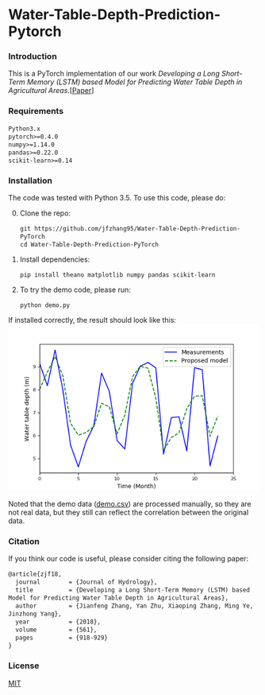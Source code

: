 # Water-Table-Depth-Prediction-Pytorch

### Introduction
This is a PyTorch implementation of our work *Developing a Long Short-Term Memory (LSTM) based Model for Predicting Water Table Depth in Agricultural Areas*.[[Paper](https://www.sciencedirect.com/science/article/pii/S0022169418303184)]

### Requirements
```
Python3.x
pytorch>=0.4.0
numpy>=1.14.0
pandas>=0.22.0
scikit-learn>=0.14
```
### Installation
The code was tested with Python 3.5. To use this code, please do:


0. Clone the repo:
    ```Shell
    git https://github.com/jfzhang95/Water-Table-Depth-Prediction-PyTorch
    cd Water-Table-Depth-Prediction-PyTorch
    ```
 
1. Install dependencies:
    ```Shell
    pip install theano matplotlib numpy pandas scikit-learn
    ```    
  
2. To try the demo code, please run:
    ```Shell
    python demo.py
    ```

If installed correctly, the result should look like this:
![results](doc/results.png)

Noted that the demo data ([demo.csv](https://github.com/jfzhang95/Water-Table-Depth-Prediction-PyTorch/blob/master/data/demo.csv)) are processed manually,  so they are not real data, but they still can reflect the correlation between the original data.

### Citation
If you think our code is useful, please consider citing the following paper:

	@article{zjf18,
	  journal        = {Journal of Hydrology},
	  title          = {Developing a Long Short-Term Memory (LSTM) based Model for Predicting Water Table Depth in Agricultural Areas},
	  author         = {Jianfeng Zhang, Yan Zhu, Xiaoping Zhang, Ming Ye, Jinzhong Yang},
	  year           = {2018},
	  volume         = {561},
	  pages          = {918-929}
	}


### License
[MIT](https://github.com/jfzhang95/Water-Table-Depth-Prediction-PyTorch/blob/master/LICENSE)

